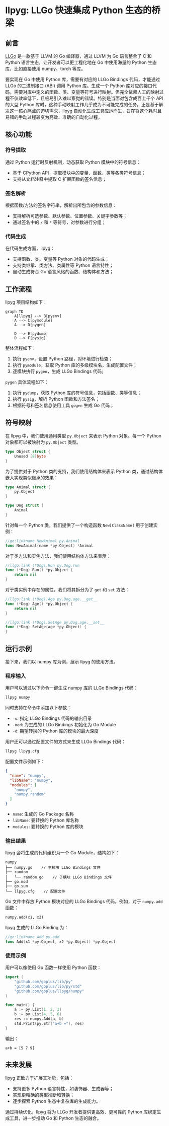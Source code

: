 # llpyg: LLGo 快速集成 Python 生态的桥梁

## 前言

[LLGo](https://github.com/goplus/llgo) 是一款基于 LLVM 的 Go 编译器，通过 LLVM 为 Go 语言整合了 C 和 Python 语言生态，让开发者可以更工程化地在 Go 中使用海量的 Python 生态库，比如直接使用 numpy、torch 等库。

要实现在 Go 中使用 Python 库，需要有对应的 LLGo Bindings 代码，才能通过 LLGo 的二进制接口 (ABI) 调用 Python 库。生成一个 Python 库对应的接口代码，需要对库中定义的函数、类、变量等符号进行映射。但完全依赖人工的映射过程不仅效率低下，且极易引入难以察觉的错误。特别是当面对包含成百上千个 API 的大型 Python 库时，这种手动映射工作几乎成为不可能完成的任务。正是基于解决这一核心痛点的迫切需求，llpyg 自动化生成工具应运而生，旨在将这个耗时且易错的手动过程转变为高效、准确的自动化过程。

## 核心功能

### 符号提取

通过 Python 运行时反射机制，动态获取 Python 模块中的符号信息：
- 基于 CPython API，提取模块中的变量、函数、类等各类符号信息；
- 支持从文档注释中提取 C 扩展函数的签名信息；

### 签名解析

根据函数/方法的签名字符串，解析出所包含的参数信息：
- 支持解析可选参数、默认参数、位置参数、关键字参数等；
- 通过签名中的 `/` 和 `*` 等符号，对参数进行分组；

### 代码生成

在代码生成方面，llpyg：
- 支持函数、类、变量等 Python 对象的代码生成；
- 支持类继承、类方法、类属性等 Python 语言特性；
- 自动生成符合 Go 语言风格的函数、结构体和方法；

## 工作流程

llpyg 项目结构如下：

```mermaid
graph TD
    A[llpyg] --> B[pyenv]
    A --> C[pymodule]
    A --> D[pygen]
    
    D --> E[pydump]
    D --> F[pysig]
```
整体流程如下：
1. 执行 `pyenv`，设置 Python 路径，对环境进行检查；
2. 执行 `pymodule`，获取 Python 库的多级模块名，生成配置文件；
3. 逐模块执行 `pygen`，生成 LLGo Bindings 代码;

`pygen` 具体流程如下：
1. 执行 `pydump`，获取 Python 库的符号信息，包括函数、类等信息；
2. 执行 `pysig`，解析 Python 函数和方法签名；
3. 根据符号和签名信息使用工具 `gogen` 生成 Go 代码；


## 符号映射

在 llpyg 中，我们使用通用类型 `py.Object` 来表示 Python 对象。每一个 Python 对象都可以被映射为 `py.Object` 类型。
```go
type Object struct {
	Unused [8]byte
}
```
为了提供对于 Python 类的支持，我们使用结构体来表示 Python 类，通过结构体嵌入实现类似继承的效果：
```go
type Animal struct {
	py.Object
}

type Dog struct {
	Animal
}
```
针对每一个 Python 类，我们提供了一个构造函数 `New[ClassName]` 用于创建实例：
```go
//go:linkname NewAnimal py.Animal
func NewAnimal(name *py.Object) *Animal
```
对于类方法和实例方法，我们使用结构体方法来表示：
```go
//llgo:link (*Dog).Run py.Dog.run
func (*Dog) Run() *py.Object {
	return nil
}
```
对于类实例中存在的属性，我们将其拆分为了 `get` 和 `set` 方法：
```go
//llgo:link (*Dog).Age py.Dog.age.__get__
func (*Dog) Age() *py.Object {
	return nil
}

//llgo:link (*Dog).SetAge py.Dog.age.__set__
func (*Dog) SetAge(age *py.Object) {
}
```

## 运行示例

接下来，我们以 numpy 库为例，展示 llpyg 的使用方法。

### 程序输入
用户可以通过以下命令一键生成 numpy 库的 LLGo Bindings 代码：
```bash
llpyg numpy
```
同时支持在命令中添加以下参数：
- `-o`: 指定 LLGo Bindings 代码的输出目录
- `-mod`: 为生成的 LLGo Bindings 初始化为 Go Module
- `-d`: 期望转换的 Python 库的模块的最大深度

用户还可以通过配置文件的方式来生成 LLGo Bindings 代码：
```bash
llpyg llpyg.cfg
```
配置文件示例如下：
```json
{
  "name": "numpy",
  "libName": "numpy",
  "modules": [
    "numpy",
    "numpy.random"
  ]
}
```
- `name`: 生成的 Go Package 名称
- `libName`: 要转换的 Python 库名称
- `modules`: 要转换的 Python 库的模块

### 输出结果

llpyg 会将生成的代码组织为一个 Go Module，结构如下：
```text
numpy
├── numpy.go    // 主模块 LLGo Bindings 文件
├── random
│   └── random.go    // 子模块 LLGo Bindings 文件
├── go.mod
├── go.sum
└── llpyg.cfg    // 配置文件
```
Go 文件中存放 Python 模块对应的 LLGo Bindings 代码。例如，对于 `numpy.add` 函数：
```Python
numpy.add(x1, x2)
```
llpyg 生成的 LLGo Binding 为：
```go
//go:linkname Add py.add
func Add(x1 *py.Object, x2 *py.Object) *py.Object
```

### 使用示例

用户可以像使用 Go 函数一样使用 Python 函数：
```go
import (
	"github.com/goplus/lib/py"
	"github.com/goplus/lib/py/std"
	"github.com/goplus/llpyg/numpy"
)

func main() {
	a := py.List(1, 2, 3)
	b := py.List(4, 5, 6)
	res := numpy.Add(a, b)
	std.Print(py.Str("a+b ="), res)
}
```
输出：
```text
a+b = [5 7 9]
```

## 未来发展

llpyg 正致力于扩展其功能，包括：
- 支持更多 Python 语言特性，如装饰器、生成器等；
- 实现更精确的类型推断和转换；
- 逐步探索 Python 生态中复杂库的生成能力。

通过持续优化，llpyg 将为 LLGo 开发者提供更高效、更可靠的 Python 库绑定生成工具，进一步推动 Go 和 Python 生态的融合。

